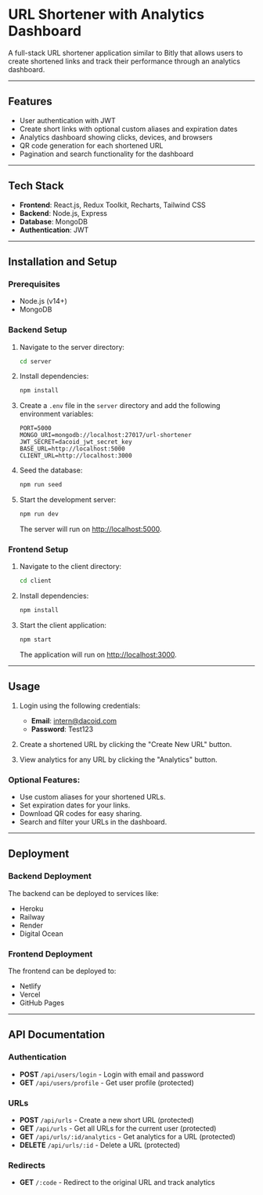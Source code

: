# URL Shortener with Analytics Dashboard

A full-stack URL shortener application similar to Bitly that allows users to create shortened links and track their performance through an analytics dashboard.

---

## Features

- User authentication with JWT
- Create short links with optional custom aliases and expiration dates
- Analytics dashboard showing clicks, devices, and browsers
- QR code generation for each shortened URL
- Pagination and search functionality for the dashboard

---

## Tech Stack

- **Frontend**: React.js, Redux Toolkit, Recharts, Tailwind CSS
- **Backend**: Node.js, Express
- **Database**: MongoDB
- **Authentication**: JWT

---

## Installation and Setup

### Prerequisites

- Node.js (v14+)
- MongoDB

### Backend Setup

1. Navigate to the server directory:

   ```bash
   cd server
   ```

2. Install dependencies:

   ```bash
   npm install
   ```

3. Create a `.env` file in the `server` directory and add the following environment variables:

   ```env
   PORT=5000
   MONGO_URI=mongodb://localhost:27017/url-shortener
   JWT_SECRET=dacoid_jwt_secret_key
   BASE_URL=http://localhost:5000
   CLIENT_URL=http://localhost:3000
   ```

4. Seed the database:

   ```bash
   npm run seed
   ```

5. Start the development server:

   ```bash
   npm run dev
   ```

   The server will run on [http://localhost:5000](http://localhost:5000).

### Frontend Setup

1. Navigate to the client directory:

   ```bash
   cd client
   ```

2. Install dependencies:

   ```bash
   npm install
   ```

3. Start the client application:

   ```bash
   npm start
   ```

   The application will run on [http://localhost:3000](http://localhost:3000).

---

## Usage

1. Login using the following credentials:

   - **Email**: intern@dacoid.com
   - **Password**: Test123

2. Create a shortened URL by clicking the "Create New URL" button.

3. View analytics for any URL by clicking the "Analytics" button.

### Optional Features:

- Use custom aliases for your shortened URLs.
- Set expiration dates for your links.
- Download QR codes for easy sharing.
- Search and filter your URLs in the dashboard.

---

## Deployment

### Backend Deployment

The backend can be deployed to services like:

- Heroku
- Railway
- Render
- Digital Ocean

### Frontend Deployment

The frontend can be deployed to:

- Netlify
- Vercel
- GitHub Pages

---

## API Documentation

### Authentication

- **POST** `/api/users/login` - Login with email and password
- **GET** `/api/users/profile` - Get user profile (protected)

### URLs

- **POST** `/api/urls` - Create a new short URL (protected)
- **GET** `/api/urls` - Get all URLs for the current user (protected)
- **GET** `/api/urls/:id/analytics` - Get analytics for a URL (protected)
- **DELETE** `/api/urls/:id` - Delete a URL (protected)

### Redirects

- **GET** `/:code` - Redirect to the original URL and track analytics
